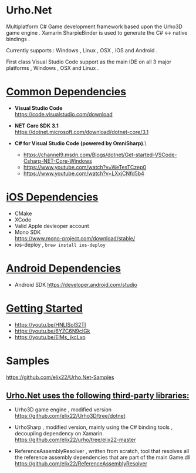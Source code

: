 # Urho.Net
Multiplatform C# Game development framework based upon the Urho3D game engine .
Xamarin SharpieBinder is used to generate the C# <-> native bindings .

Currently supports :  Windows , Linux , OSX , iOS and Android . 

First class Visual Studio Code support as the main IDE on all 3 major platforms , Windows , OSX and Linux .

# <u> Common Dependencies </u>
- **Visual Studio Code** \
  https://code.visualstudio.com/download

- **NET Core SDK 3.1**  \
  https://dotnet.microsoft.com/download/dotnet-core/3.1

- **C# for Visual Studio Code (powered by OmniSharp)**.\
  - https://channel9.msdn.com/Blogs/dotnet/Get-started-VSCode-Csharp-NET-Core-Windows
  - https://www.youtube.com/watch?v=WeTesTCzep0
  - https://www.youtube.com/watch?v=LXxjCNfd5b4

# <u> iOS Dependencies </u>
- CMake
- XCode
- Valid Apple devleoper account
- Mono SDK \
  https://www.mono-project.com/download/stable/
- ios-deploy , `brew install ios-deploy`

# <u> Android Dependencies </u>
- Android SDK https://developer.android.com/studio

# <u> Getting Started </u>
- https://youtu.be/HNLlSol32TI
- https://youtu.be/6YZC6N9cIGk
- https://youtu.be/ElMs_jkcLxo

# Samples 
https://github.com/elix22/Urho.Net-Samples

## <u> Urho.Net uses the following third-party libraries: </u>

- Urho3D game engine  , modified version 
  https://github.com/elix22/Urho3D/tree/dotnet

- UrhoSharp , modified version, mainly using the C# binding tools , decoupling dependency on Xamarin.
  https://github.com/elix22/urho/tree/elix22-master

- ReferenceAssemblyResolver , written from scratch, tool that resolves all the reference assembly dependencies that are part of the main Game.dll 
  https://github.com/elix22/ReferenceAssemblyResolver
